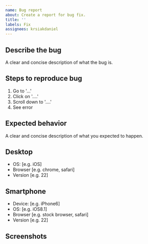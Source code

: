 ```yaml
---
name: Bug report
about: Create a report for bug fix.
title: ''
labels: Fix
assignees: krsiakdaniel
---
```


## Describe the bug

A clear and concise description of what the bug is.

## Steps to reproduce bug

1. Go to '...'
2. Click on '....'
3. Scroll down to '....'
4. See error

## Expected behavior

A clear and concise description of what you expected to happen.

## Desktop

- OS: [e.g. iOS]
- Browser [e.g. chrome, safari]
- Version [e.g. 22]

## Smartphone

- Device: [e.g. iPhone6]
- OS: [e.g. iOS8.1]
- Browser [e.g. stock browser, safari]
- Version [e.g. 22]

## Screenshots
